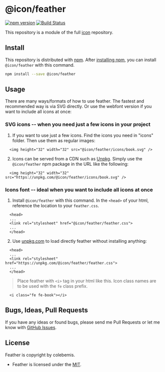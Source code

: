 # @icon/feather

[![npm version](https://img.shields.io/npm/v/@icon/feather.svg)](https://www.npmjs.org/package/@icon/feather)
[![Build Status](https://travis-ci.org/icon/icon.svg?branch=master)](https://travis-ci.org/icon/icon)

This repository is a module of the full [icon][icon] repository.

## Install

This repository is distributed with [npm]. After [installing npm][install-npm], you can install `@icon/feather` with this command.

```bash
npm install --save @icon/feather
```

## Usage

There are many ways/formats of how to use feather. The fastest and recommended way is via SVG directly. Or use the webfont version if you want to include all icons at once:

### SVG icons -- when you need just a few icons in your project

  1. If you want to use just a few icons. Find the icons you need in "icons" folder. Then use them as regular images:

```
  <img height="32" width="32" src="@icon/feather/icons/book.svg" />
```

  2. Icons can be served from a CDN such as [Unpkg][Unpkg]. Simply use the `@icon/feather` npm package in the URL like the following:

```
  <img height="32" width="32" src="https://unpkg.com/@icon/feather/icons/book.svg" />
```

### Icons font -- ideal when you want to include all icons at once

  1. Install `@icon/feather` with this command. In the `<head>` of your html, reference the location to your `feather.css`.

```
  <head>
  ...
  <link rel="stylesheet" href="@icon/feather/feather.css">
  ...
  </head>
```

  2. Use [unpkg.com][Unpkg] to load directly feather without installing anything:

```
  <head>
  ...
  <link rel="stylesheet" href="https://unpkg.com/@icon/feather/feather.css">
  ...
  </head>
```

> Place feather with `<i>` tag in your html like this. Icon class names are to be used with the `fe` class prefix.

```
  <i class="fe fe-book"></i>
```


## Bugs, Ideas, Pull Requests

If you have any ideas or found bugs, please send me Pull Requests or let me know with [GitHub Issues][github issues].

## License

Feather is copyright by colebemis.

- Feather is licensed under the [MIT][license].

[license]: https://opensource.org/licenses/MIT
[icon]: https://github.com/thecreation/icons
[npm]: https://www.npmjs.com/
[install-npm]: https://docs.npmjs.com/getting-started/installing-node
[sass]: http://sass-lang.com/
[github issues]: https://github.com/thecreation/icons/issues
[Unpkg]: https://unpkg.com